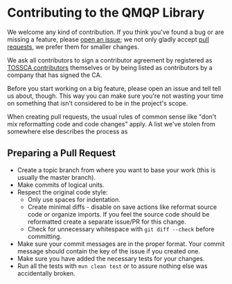 Contributing to the QMQP Library
================================

We welcome any kind of contribution.  If you think you've found a bug
or are missing a feature, please
[open an issue](https://github.com/innoq/QMQP-Java/issues); we not
only gladly accept
[pull requests](https://github.com/innoq/QMQP-Java/pulls), we prefer
them for smaller changes.

We ask all contributors to sign a contributor agreement by registered
as [TOSSCA contributors](http://www.tossca.org/kontribution/)
themselves or by being listed as contributors by a company that has
signed the CA.

Before you start working on a big feature, please open an issue and
tell tell us about, though.  This way you can make sure you're not
wasting your time on something that isn't considered to be in the
project's scope.

When creating pull requests, the usual rules of common sense like
"don't mix reformatting code and code changes" apply.  A list we've
stolen from somewhere else describes the process as

Preparing a Pull Request
------------------------

+ Create a topic branch from where you want to base your work (this is
  usually the master branch).
+ Make commits of logical units.
+ Respect the original code style:
  + Only use spaces for indentation.
  + Create minimal diffs - disable on save actions like reformat
    source code or organize imports. If you feel the source code
    should be reformatted create a separate issue/PR for this change.
  + Check for unnecessary whitespace with `git diff --check` before committing.
+ Make sure your commit messages are in the proper format. Your commit
  message should contain the key of the issue if you created one.
+ Make sure you have added the necessary tests for your changes.
+ Run all the tests with `mvn clean test` or to assure nothing else
  was accidentally broken.
